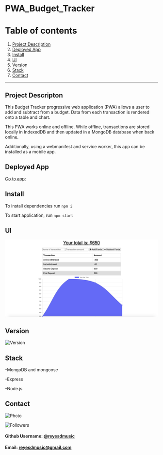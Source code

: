 # PWA_Budget_Tracker

# Table of contents
1. [Project Description](#descriptionLink)
2. [Deployed App](#deployedLink)
3. [Install](#installLink)
4. [UI](#uiLink)
5. [Version](#versionLink)
6. [Stack](#dependenciesLink)
7. [Contact](#contactLink)


----

## Project Descripton <a name="descriptionLink"></a>
This Budget Tracker progressive web application (PWA) allows a user to add and subtract from a budget. Data from each transaction is rendered onto a table and chart. 

This PWA works online and offline. While offline, transactions are stored locally in IndexedDB and then updated in a MongoDB database when back online. 

Additionally, using a webmanifest and service worker, this app can be installed as a mobile app.

## Deployed App <a name="installLink"></a>
[Go to app:](https://intense-journey-40815.herokuapp.com/)


## Install <a name="installLink"></a>
To install dependencies run ```npm i```

To start application, run ```npm start```

## UI <a name="uiLink"></a>
![](images/budgetPWA_ui.png)


## Version <a name="versionLink"></a>
![Version](https://img.shields.io/badge/Version-1.0-f39f37)

## Stack  <a name="dependenciesLink"></a>

-MongoDB and mongoose

-Express

-Node.js

## Contact <a name="contactLink"></a>
![Photo](https://avatars1.githubusercontent.com/u/59745204?v=4)

![Followers](<https://img.shields.io/github/followers/reyesdmusic?style=social>) 
#### Github Username: [@reyesdmusic](https://www.github.com/reyesdmusic)
#### Email: reyesdmusic@gmail.com